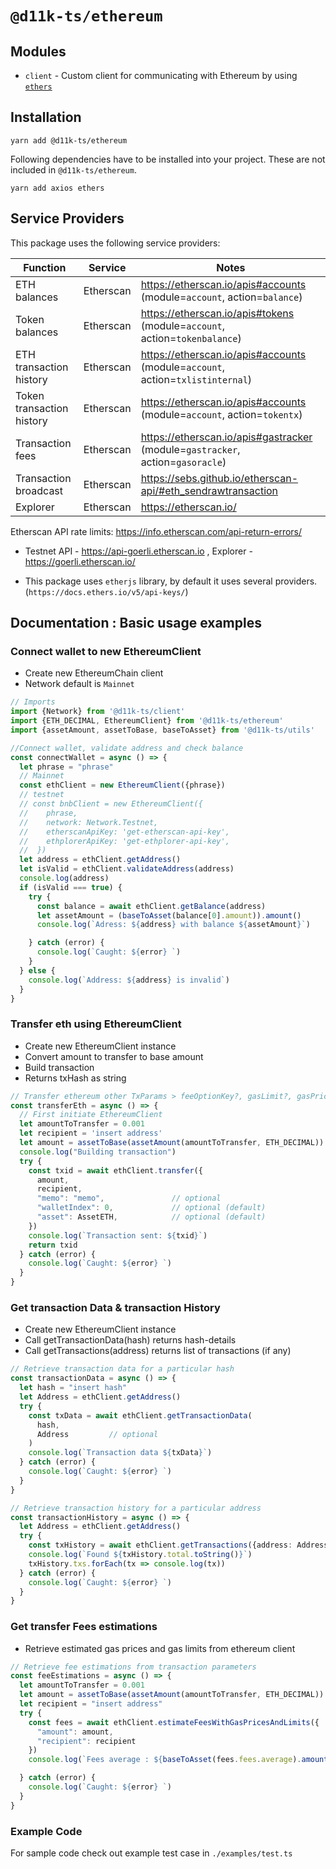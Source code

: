 # `@d11k-ts/ethereum`

## Modules

- `client` - Custom client for communicating with Ethereum by using [`ethers`](https://github.com/ethers-io/ethers.js)

## Installation

```
yarn add @d11k-ts/ethereum
```

Following dependencies have to be installed into your project. These are not included in `@d11k-ts/ethereum`.

```
yarn add axios ethers
```

## Service Providers

This package uses the following service providers:

| Function                  | Service   | Notes                                                                          |
| ------------------------- | --------- | ------------------------------------------------------------------------------ |
| ETH balances              | Etherscan | https://etherscan.io/apis#accounts (module=`account`, action=`balance`)        |
| Token balances            | Etherscan | https://etherscan.io/apis#tokens (module=`account`, action=`tokenbalance`)     |
| ETH transaction history   | Etherscan | https://etherscan.io/apis#accounts (module=`account`, action=`txlistinternal`) |
| Token transaction history | Etherscan | https://etherscan.io/apis#accounts (module=`account`, action=`tokentx`)        |
| Transaction fees          | Etherscan | https://etherscan.io/apis#gastracker (module=`gastracker`, action=`gasoracle`) |
| Transaction broadcast     | Etherscan | https://sebs.github.io/etherscan-api/#eth_sendrawtransaction                   |
| Explorer                  | Etherscan | https://etherscan.io/                                                          |

Etherscan API rate limits: https://info.etherscan.com/api-return-errors/

- Testnet API - https://api-goerli.etherscan.io , Explorer - https://goerli.etherscan.io/

- This package uses `etherjs` library, by default it uses several providers. (`https://docs.ethers.io/v5/api-keys/`)

## Documentation : Basic usage examples

### Connect wallet to new EthereumClient

- Create new EthereumChain client
- Network default is `Mainnet`

```ts
// Imports
import {Network} from '@d11k-ts/client'
import {ETH_DECIMAL, EthereumClient} from '@d11k-ts/ethereum'
import {assetAmount, assetToBase, baseToAsset} from '@d11k-ts/utils'

//Connect wallet, validate address and check balance 
const connectWallet = async () => {
  let phrase = "phrase"
  // Mainnet
  const ethClient = new EthereumClient({phrase})
  // testnet
  // const bnbClient = new EthereumClient({ 
  //    phrase, 
  //    network: Network.Testnet,
  //    etherscanApiKey: 'get-etherscan-api-key',
  //    ethplorerApiKey: 'get-ethplorer-api-key',
  //  })
  let address = ethClient.getAddress()
  let isValid = ethClient.validateAddress(address)
  console.log(address)
  if (isValid === true) {
    try {
      const balance = await ethClient.getBalance(address)
      let assetAmount = (baseToAsset(balance[0].amount)).amount()
      console.log(`Adress: ${address} with balance ${assetAmount}`)

    } catch (error) {
      console.log(`Caught: ${error} `)
    }
  } else {
    console.log(`Address: ${address} is invalid`)
  }
}

```

### Transfer eth using EthereumClient

- Create new EthereumClient instance
- Convert amount to transfer to base amount
- Build transaction
- Returns txHash as string

```ts
// Transfer ethereum other TxParams > feeOptionKey?, gasLimit?, gasPrice? 
const transferEth = async () => {
  // First initiate EthereumClient
  let amountToTransfer = 0.001
  let recipient = 'insert address'
  let amount = assetToBase(assetAmount(amountToTransfer, ETH_DECIMAL))
  console.log("Building transaction")
  try {
    const txid = await ethClient.transfer({
      amount,
      recipient,
      "memo": "memo",               // optional
      "walletIndex": 0,             // optional (default)
      "asset": AssetETH,            // optional (default)
    })
    console.log(`Transaction sent: ${txid}`)
    return txid
  } catch (error) {
    console.log(`Caught: ${error} `)
  }
}

```

### Get transaction Data & transaction History

- Create new EthereumClient instance
- Call getTransactionData(hash) returns hash-details
- Call getTransactions(address) returns list of transactions (if any)

```ts
// Retrieve transaction data for a particular hash
const transactionData = async () => {
  let hash = "insert hash"
  let Address = ethClient.getAddress()
  try {
    const txData = await ethClient.getTransactionData(
      hash,
      Address         // optional
    )
    console.log(`Transaction data ${txData}`)
  } catch (error) {
    console.log(`Caught: ${error} `)
  }
}

// Retrieve transaction history for a particular address
const transactionHistory = async () => {
  let Address = ethClient.getAddress()
  try {
    const txHistory = await ethClient.getTransactions({address: Address})
    console.log(`Found ${txHistory.total.toString()}`)
    txHistory.txs.forEach(tx => console.log(tx))
  } catch (error) {
    console.log(`Caught: ${error} `)
  }
}

```

### Get transfer Fees estimations

- Retrieve estimated gas prices and gas limits from ethereum client

```ts
// Retrieve fee estimations from transaction parameters
const feeEstimations = async () => {
  let amountToTransfer = 0.001
  let amount = assetToBase(assetAmount(amountToTransfer, ETH_DECIMAL))
  let recipient = "insert address"
  try {
    const fees = await ethClient.estimateFeesWithGasPricesAndLimits({
      "amount": amount,
      "recipient": recipient
    })
    console.log(`Fees average : ${baseToAsset(fees.fees.average).amount()}, gas limits: ${fees.gasLimit}, gas prices average: ${baseToAsset(fees.gasPrices.average).amount()}`)

  } catch (error) {
    console.log(`Caught: ${error} `)
  }
}

```

### Example Code

For sample code check out example test case in `./examples/test.ts`